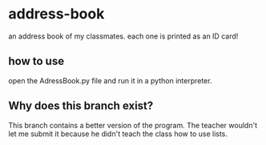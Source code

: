 # address-book
an address book of my classmates. each one is printed as an ID card!

## how to use
open the AdressBook.py file and run it in a python interpreter.

## Why does this branch exist?
This branch contains a better version of the program. The teacher wouldn't let me submit it because he didn't teach the class how to use lists.
